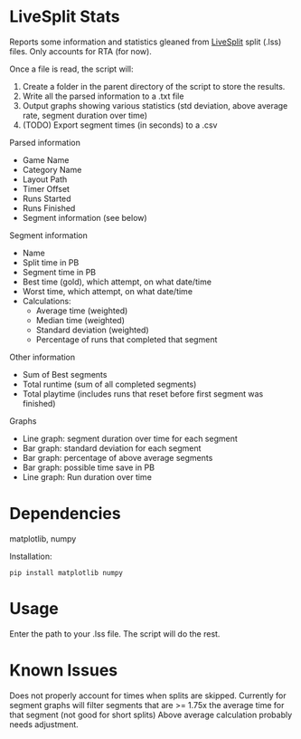 # LiveSplit Stats

Reports some information and statistics gleaned from [LiveSplit](http://livesplit.org/) split (.lss) files. Only accounts for RTA (for now).

Once a file is read, the script will:

1. Create a folder in the parent directory of the script to store the results.
2. Write all the parsed information to a .txt file
3. Output graphs showing various statistics (std deviation, above average rate, segment duration over time)
4. (TODO) Export segment times (in seconds) to a .csv

Parsed information
* Game Name
* Category Name
* Layout Path
* Timer Offset
* Runs Started
* Runs Finished
* Segment information (see below)

Segment information
* Name
* Split time in PB
* Segment time in PB
* Best time (gold), which attempt, on what date/time
* Worst time, which attempt, on what date/time
* Calculations:
    * Average time (weighted)
    * Median time (weighted)
    * Standard deviation (weighted)
    * Percentage of runs that completed that segment

Other information
* Sum of Best segments
* Total runtime (sum of all completed segments)
* Total playtime (includes runs that reset before first segment was finished)

Graphs
* Line graph: segment duration over time for each segment
* Bar graph: standard deviation for each segment
* Bar graph: percentage of above average segments
* Bar graph: possible time save in PB
* Line graph: Run duration over time

# Dependencies

matplotlib, numpy

Installation:

```pip install matplotlib numpy```

# Usage

Enter the path to your .lss file. The script will do the rest.

# Known Issues

Does not properly account for times when splits are skipped. Currently for segment graphs will filter segments that are >= 1.75x the average time for that segment (not good for short splits)
Above average calculation probably needs adjustment.